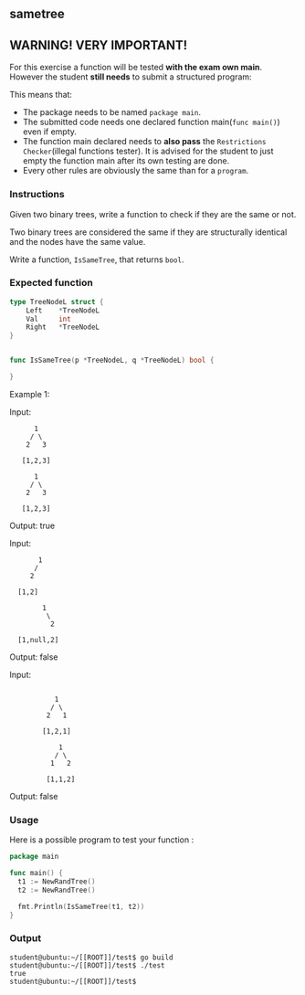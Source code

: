 ## sametree

## **WARNING! VERY IMPORTANT!**

For this exercise a function will be tested **with the exam own main**. However the student **still needs** to submit a structured program:

This means that:

- The package needs to be named `package main`.
- The submitted code needs one declared function main(```func main()```) even if empty.
- The function main declared needs to **also pass** the `Restrictions Checker`(illegal functions tester). It is advised for the student to just empty the function main after its own testing are done.
- Every other rules are obviously the same than for a `program`.

### Instructions

Given two binary trees, write a function to check if they are the same or not.

Two binary trees are considered the same if they are structurally identical and the nodes have the same value.

Write a function, `IsSameTree`, that returns `bool`.

### Expected function

```go
type TreeNodeL struct {
    Left    *TreeNodeL
    Val     int
    Right   *TreeNodeL
}


func IsSameTree(p *TreeNodeL, q *TreeNodeL) bool {

}
```

Example 1:

Input:

          1
         / \
        2   3
       
       [1,2,3]

          1
         / \
        2   3

       [1,2,3]

Output: true

Input:

           1
          /
         2

      [1,2]

            1
             \
              2

      [1,null,2]

Output: false

Input:
```

           1
          / \
         2   1

        [1,2,1]

            1
           / \
          1   2

         [1,1,2]
```

Output: false

### Usage

Here is a possible program to test your function :

```go
package main

func main() {
  t1 := NewRandTree()
  t2 := NewRandTree()

  fmt.Println(IsSameTree(t1, t2))
}
```

### Output

```console
student@ubuntu:~/[[ROOT]]/test$ go build
student@ubuntu:~/[[ROOT]]/test$ ./test
true
student@ubuntu:~/[[ROOT]]/test$
```
